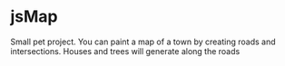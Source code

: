 # jsMap
Small pet project. You can paint a map of a town by creating roads and intersections. Houses and trees will generate along the roads
